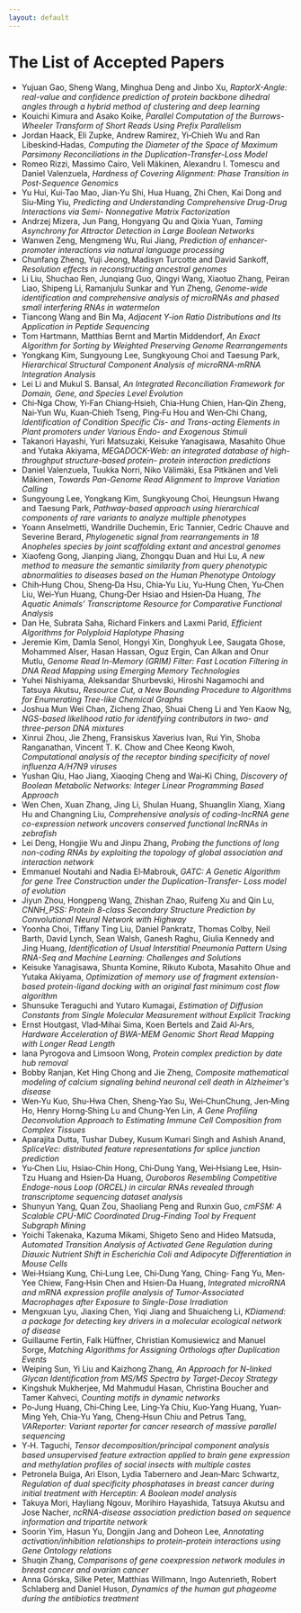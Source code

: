 ```yaml
---
layout: default
---
```


# The List of Accepted Papers

* Yujuan Gao, Sheng Wang, Minghua Deng and Jinbo Xu, *RaptorX-Angle: real-value and confidence prediction of protein backbone dihedral angles through a hybrid method of clustering and deep learning*
* Kouichi Kimura and Asako Koike, *Parallel Computation of the Burrows-Wheeler Transform of Short Reads Using Prefix Parallelism*
* Jordan Haack, Eli Zupke, Andrew Ramirez, Yi‐Chieh Wu and Ran Libeskind‐Hadas, *Computing the Diameter of the Space of Maximum Parsimony Reconciliations in the Duplication-Transfer-Loss Model*
* Romeo Rizzi, Massimo Cairo, Veli Mäkinen, Alexandru I. Tomescu and Daniel Valenzuela, *Hardness of Covering Alignment: Phase Transition in Post-Sequence Genomics*
* Yu Hui, Kui‐Tao Mao, Jian‐Yu Shi, Hua Huang, Zhi Chen, Kai Dong and Siu‐Ming Yiu, *Predicting and Understanding Comprehensive Drug-Drug Interactions via Semi- Nonnegative Matrix Factorization*
* Andrzej Mizera, Jun Pang, Hongyang Qu and Qixia Yuan, *Taming Asynchrony for Attractor Detection in Large Boolean Networks*
* Wanwen Zeng, Mengmeng Wu, Rui Jiang, *Prediction of enhancer-promoter interactions via natural language processing*
* Chunfang Zheng, Yuji Jeong, Madisyn Turcotte and David Sankoff, *Resolution effects in reconstructing ancestral genomes*
* Li Liu, Shuchao Ren, Junqiang Guo, Qingyi Wang, Xiaotuo
Zhang, Peiran Liao, Shipeng Li, Ramanjulu Sunkar and Yun Zheng, *Genome-wide identification and comprehensive analysis of microRNAs and phased small interfering RNAs in watermelon*
* Tiancong Wang and Bin Ma, *Adjacent Y-ion Ratio Distributions and Its Application in Peptide Sequencing*
* Tom Hartmann, Matthias Bernt and Martin Middendorf, *An Exact Algorithm for Sorting by Weighted Preserving Genome Rearrangements*
* Yongkang Kim, Sungyoung Lee, Sungkyoung Choi and Taesung Park, *Hierarchical Structural Component Analysis of microRNA-mRNA Integration Analysis*
* Lei Li and Mukul S. Bansal, *An Integrated Reconciliation Framework for Domain, Gene, and Species Level Evolution*
* Chi‐Nga Chow, Yi‐Fan Chiang‐Hsieh, Chia‐Hung Chien,
Han‐Qin Zheng, Nai‐Yun Wu, Kuan‐Chieh Tseng, Ping‐Fu Hou and Wen‐Chi Chang, *Identification of Condition Specific Cis- and Trans-acting Elements in Plant promoters under Various Endo- and Exogenous Stimuli*
* Takanori Hayashi, Yuri Matsuzaki, Keisuke Yanagisawa,  Masahito Ohue and Yutaka Akiyama, *MEGADOCK-Web: an integrated database of high-throughput structure-based protein- protein interaction predictions*
* Daniel Valenzuela, Tuukka Norri, Niko Välimäki, Esa Pitkänen and Veli Mäkinen, *Towards Pan-Genome Read Alignment to Improve Variation Calling*
* Sungyoung Lee, Yongkang Kim, Sungkyoung Choi, Heungsun Hwang and Taesung Park, *Pathway-based approach using hierarchical components of rare variants to analyze multiple phenotypes*
* Yoann Anselmetti, Wandrille Duchemin, Eric Tannier, Cedric Chauve and Severine Berard, *Phylogenetic signal from rearrangements in 18 Anopheles species by joint scaffolding extant and ancestral genomes*
* Xiaofeng Gong, Jianping Jiang, Zhongqu Duan and Hui Lu, *A new method to measure the semantic similarity from query phenotypic abnormalities to diseases based on the Human Phenotype Ontology*
* Chih‐Hung Chou, Sheng‐Da Hsu, Chia‐Yu Liu, Yu‐Hung Chen, Yu‐Chen Liu, Wei‐Yun Huang, Chung‐Der Hsiao and Hsien‐Da Huang, *The Aquatic Animals’ Transcriptome Resource for Comparative Functional Analysis*
* Dan He, Subrata Saha, Richard Finkers and Laxmi Parid, *Efficient Algorithms for Polyploid Haplotype Phasing*
* Jeremie Kim, Damla Senol, Hongyi Xin, Donghyuk Lee, Saugata Ghose, Mohammed Alser, Hasan Hassan, Oguz Ergin, Can Alkan and Onur Mutlu, *Genome Read In-Memory (GRIM) Filter: Fast Location Filtering in DNA Read Mapping using Emerging Memory Technologies*
* Yuhei Nishiyama, Aleksandar Shurbevski, Hiroshi Nagamochi and Tatsuya Akutsu, *Resource Cut, a New Bounding Procedure to Algorithms for Enumerating Tree-like Chemical Graphs*
* Joshua Mun Wei Chan, Zicheng Zhao, Shuai Cheng Li and Yen Kaow Ng, *NGS-based likelihood ratio for identifying contributors in two- and three-person DNA mixtures*
* Xinrui Zhou, Jie Zheng, Fransiskus Xaverius Ivan, Rui Yin, Shoba Ranganathan, Vincent T. K. Chow and Chee Keong Kwoh, *Computational analysis of the receptor binding specificity of novel influenza A/H7N9 viruses*
* Yushan Qiu, Hao Jiang, Xiaoqing Cheng and Wai‐Ki Ching, *Discovery of Boolean Metabolic Networks: Integer Linear Programming Based Approach*
* Wen Chen, Xuan Zhang, Jing Li, Shulan Huang, Shuanglin Xiang, Xiang Hu and Changning Liu, *Comprehensive analysis of coding-lncRNA gene co-expression network uncovers conserved functional lncRNAs in zebrafish*
* Lei Deng, Hongjie Wu and Jinpu Zhang, *Probing the functions of long non-coding RNAs by exploiting the topology of global association and interaction network*
* Emmanuel Noutahi and Nadia El‐Mabrouk, *GATC: A Genetic Algorithm for gene Tree Construction under the Duplication-Transfer- Loss model of evolution*
* Jiyun Zhou, Hongpeng Wang, Zhishan Zhao, Ruifeng Xu and Qin Lu, *CNNH_PSS: Protein 8-class Secondary Structure Prediction by Convolutional Neural Network with Highway*
* Yoonha Choi, Tiffany Ting Liu, Daniel Pankratz, Thomas
Colby, Neil Barth, David Lynch, Sean Walsh, Ganesh Raghu, Giulia Kennedy and Jing Huang, *Identification of Usual Interstitial Pneumonia Pattern Using RNA-Seq and Machine Learning: Challenges and Solutions*
* Keisuke Yanagisawa, Shunta Komine, Rikuto Kubota, Masahito Ohue and Yutaka Akiyama, *Optimization of memory use of fragment extension-based protein-ligand docking with an original fast minimum cost flow algorithm*
* Shunsuke Teraguchi and Yutaro Kumagai, *Estimation of Diffusion Constants from Single Molecular Measurement without Explicit Tracking*
* Ernst Houtgast, Vlad‐Mihai Sima, Koen Bertels and Zaid Al‐Ars, *Hardware Acceleration of BWA-MEM Genomic Short Read Mapping with Longer Read Length*
* Iana Pyrogova and Limsoon Wong, *Protein complex prediction by date hub removal*
* Bobby Ranjan, Ket Hing Chong and Jie Zheng, *Composite mathematical modeling of calcium signaling behind neuronal cell death in Alzheimer's disease*
* Wen‐Yu Kuo, Shu‐Hwa Chen, Sheng‐Yao Su, Wei‐ChunChung, Jen‐Ming Ho, Henry Horng‐Shing Lu and Chung‐Yen Lin, *A Gene Profiling Deconvolution Approach to Estimating Immune Cell Composition from Complex Tissues*
* Aparajita Dutta, Tushar Dubey, Kusum Kumari Singh and Ashish Anand, *SpliceVec: distributed feature representations for splice junction prediction*
* Yu‐Chen Liu, Hsiao‐Chin Hong, Chi‐Dung Yang, Wei‐Hsiang Lee, Hsin‐Tzu Huang and Hsien‐Da Huang, *Ouroboros Resembling Competitive Endoge-nous Loop (ORCEL) in circular RNAs revealed through transcriptome sequencing dataset analysis*
* Shunyun Yang, Quan Zou, Shaoliang Peng and Runxin Guo, *cmFSM: A Scalable CPU-MIC Coordinated Drug-Finding Tool by Frequent Subgraph Mining*
* Yoichi Takenaka, Kazuma Mikami, Shigeto Seno and Hideo Matsuda, *Automated Transition Analysis of Activated Gene Regulation during Diauxic Nutrient Shift in Escherichia Coli and Adipocyte Differentiation in Mouse Cells*
* Wei‐Hsiang Kung, Chi‐Lung Lee, Chi‐Dung Yang, Ching‐
Fang Yu, Men‐Yee Chiew, Fang‐Hsin Chen and Hsien‐Da Huang, *Integrated microRNA and mRNA expression profile analysis of Tumor-Associated Macrophages after Exposure to Single-Dose Irradiation*
* Mengxuan Lyu, Jiaxing Chen, Yiqi Jiang and Shuaicheng Li, *KDiamend: a package for detecting key drivers in a molecular ecological network of disease*
* Guillaume Fertin, Falk Hüffner, Christian Komusiewicz and Manuel Sorge, *Matching Algorithms for Assigning Orthologs after Duplication Events*
* Weiping Sun, Yi Liu and Kaizhong Zhang, *An Approach for N-linked Glycan Identification from MS/MS Spectra by Target-Decoy Strategy*
* Kingshuk Mukherjee, Md Mahmudul Hasan, Christina Boucher and Tamer Kahveci, *Counting motifs in dynamic networks*
* Po‐Jung Huang, Chi‐Ching Lee, Ling‐Ya Chiu, Kuo‐Yang Huang, Yuan‐Ming Yeh, Chia‐Yu Yang, Cheng‐Hsun Chiu and Petrus Tang, *VAReporter: Variant reporter for cancer research of massive parallel sequencing*
* Y‐H. Taguchi, *Tensor decomposition/principal component analysis based unsupervised feature extraction applied to brain gene expression and methylation profiles of social insects with multiple castes*
* Petronela Buiga, Ari Elson, Lydia Tabernero and Jean‐Marc Schwartz, *Regulation of dual specificity phosphatases in breast cancer during initial treatment with Herceptin: A Boolean model analysis*
* Takuya Mori, Hayliang Ngouv, Morihiro Hayashida, Tatsuya Akutsu and Jose Nacher, *ncRNA-disease association prediction based on sequence information and tripartite network*
* Soorin Yim, Hasun Yu, Dongjin Jang and Doheon Lee, *Annotating activation/inhibition relationships to protein-protein interactions using Gene Ontology relations*
* Shuqin Zhang, *Comparisons of gene coexpression network modules in breast cancer and ovarian cancer*
* Anna Górska, Silke Peter, Matthias Willmann, Ingo Autenrieth, Robert Schlaberg and Daniel Huson, *Dynamics of the human gut phageome during the antibiotics treatment*
